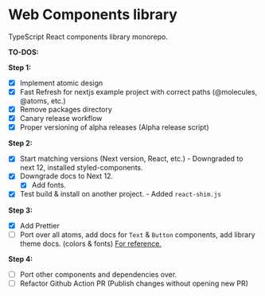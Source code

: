 # Web Components library

TypeScript React components library monorepo.

**TO-DOS:**

**Step 1:**

- [x] Implement atomic design
- [x] Fast Refresh for nextjs example project with correct paths (@molecules, @atoms, etc.)
- [x] Remove packages directory
- [x] Canary release workflow
- [x] Proper versioning of alpha releases (Alpha release script)

**Step 2:**

- [x] Start matching versions (Next version, React, etc.) - Downgraded to next 12, installed styled-components.
- [x] Downgrade docs to Next 12.
  - [x] Add fonts.
- [x] Test build & install on another project. - Added `react-shim.js`

**Step 3:**

- [x] Add Prettier
- [ ] Port over all atoms, add docs for `Text` & `Button` components, add library theme docs. (colors & fonts) [For reference.](https://628d031b55e942004ac95df1-xwtlkiyzgj.chromatic.com/)

**Step 4:**

- [ ] Port other components and dependencies over.
- [ ] Refactor Github Action PR (Publish changes without opening new PR)
